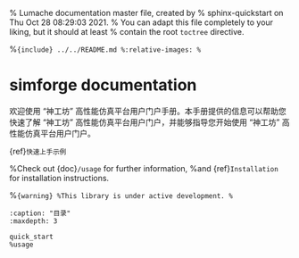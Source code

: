 % Lumache documentation master file, created by
% sphinx-quickstart on Thu Oct 28 08:29:03 2021.
% You can adapt this file completely to your liking, but it should at least
% contain the root `toctree` directive.

%```{include} ../../README.md
%:relative-images:
%```

# simforge documentation
欢迎使用  “神工坊”  高性能仿真平台用户门户手册。本手册提供的信息可以帮助您快速了解  “神工坊”  高性能仿真平台用户门户，并能够指导您开始使用  “神工坊”  高性能仿真平台用户门户。

{ref}`快速上手示例`

%Check out {doc}`/usage` for further information,
%and {ref}`Installation` for installation instructions.

%```{warning}
%This library is under active development.
%```

```{toctree}
:caption: "目录"
:maxdepth: 3

quick_start
%usage

```
